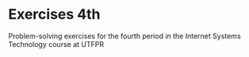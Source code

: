 # Exercises 4th
Problem-solving exercises for the fourth period in the Internet Systems Technology course at UTFPR